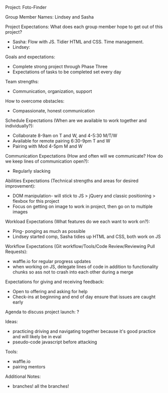 Project: Foto-Finder

Group Member Names: Lindsey and Sasha  

Project Expectations: What does each group member hope to get out of this project? 
* Sasha: Flow with JS. Tidier HTML and CSS. Time management.
* Lindsey: 

Goals and expectations:
* Complete strong project through Phase Three
* Expectations of tasks to be completed set every day

Team strengths:
* Communication, organization, support

How to overcome obstacles:
* Compassionate, honest communication

Schedule Expectations (When are we available to work together and individually?):
* Collaborate 8-9am on T and W, and 4-5:30 M/T/W
* Available for remote pairing 6:30-9pm T and W
* Pairing with Mod 4-5pm M and W

Communication Expectations (How and often will we communicate? How do we keep lines of communication open?):
* Regularly slacking

Abilities Expectations (Technical strengths and areas for desired improvement):
* DOM manipulation- will stick to JS > jQuery and classic positioning > flexbox for this project
* Focus on getting on image to work in project, then go on to multiple images

Workload Expectations (What features do we each want to work on?):
* Ping- ponging as much as possible
* Lindsey started comp, Sasha tidies up HTML and CSS, both work on JS

Workflow Expectations (Git workflow/Tools/Code Review/Reviewing Pull Requests): 
* waffle.io for regular progress updates
* when working on JS, delegate lines of code in addition to functionality chunks so ass not to crash into each other during a merge

Expectations for giving and receiving feedback:
* Open to offering and asking for help
* Check-ins at beginning and end of day ensure that issues are caught early

Agenda to discuss project launch:
?

Ideas:
* practicing driving and navigating together because it's good practice and will likely be in eval
* pseudo-code javascript before attacking

Tools: 
* waffle.io
* pairing mentors

Additional Notes:
* branches! all the branches!


